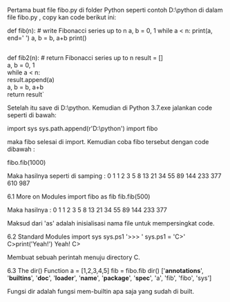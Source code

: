 Pertama buat file fibo.py di folder Python seperti contoh D:\python
di dalam file fibo.py , copy kan code berikut ini:

def fib(n): # write Fibonacci series up to n 
a, b = 0, 1 
while a < n: 
print(a, end=' ') 
a, b = b, a+b 
print() 
## 
def fib2(n): # return Fibonacci series up to n result = []<br> a, b = 0, 1<br> while a < n:<br> result.append(a)<br> a, b = b, a+b<br> return result` 

Setelah itu save di D:\python.
Kemudian di Python 3.7.exe jalankan code seperti di bawah: 

import sys
sys.path.append(r'D:\python')
import fibo

maka fibo selesai di import. Kemudian coba fibo tersebut dengan code dibawah : 

fibo.fib(1000)

Maka hasilnya seperti di samping : 0 1 1 2 3 5 8 13 21 34 55 89 144 233 377 610 987

6.1 More on Modules
import fibo as fib
fib.fib(500)

Maka hasilnya : 0 1 1 2 3 5 8 13 21 34 55 89 144 233 377

Maksud dari 'as' adalah inisialisasi nama file untuk mempersingkat code. 

6.2 Standard Modules
import sys
sys.ps1
'>>> '
sys.ps1 = 'C>'
C>print('Yeah!')
Yeah!
C>

Membuat sebuah perintah menuju directory C. 

6.3 The dir() Function
a = [1,2,3,4,5]
fib = fibo.fib
dir()
['__annotations__', '__builtins__', '__doc__', '__loader__', '__name__', '__package__', '__spec__', 'a', 'fib', 'fibo', 'sys']

Fungsi dir adalah fungsi mem-builtin apa saja yang sudah di built. 

